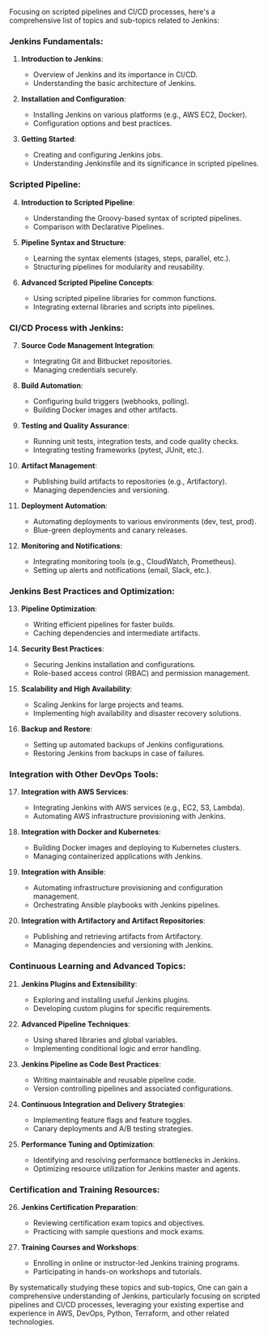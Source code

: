Focusing on scripted pipelines and CI/CD processes, here's a comprehensive list of topics and sub-topics related to Jenkins:

### Jenkins Fundamentals:
1. **Introduction to Jenkins**:
   - Overview of Jenkins and its importance in CI/CD.
   - Understanding the basic architecture of Jenkins.

2. **Installation and Configuration**:
   - Installing Jenkins on various platforms (e.g., AWS EC2, Docker).
   - Configuration options and best practices.

3. **Getting Started**:
   - Creating and configuring Jenkins jobs.
   - Understanding Jenkinsfile and its significance in scripted pipelines.

### Scripted Pipeline:
4. **Introduction to Scripted Pipeline**:
   - Understanding the Groovy-based syntax of scripted pipelines.
   - Comparison with Declarative Pipelines.

5. **Pipeline Syntax and Structure**:
   - Learning the syntax elements (stages, steps, parallel, etc.).
   - Structuring pipelines for modularity and reusability.

6. **Advanced Scripted Pipeline Concepts**:
   - Using scripted pipeline libraries for common functions.
   - Integrating external libraries and scripts into pipelines.

### CI/CD Process with Jenkins:
7. **Source Code Management Integration**:
   - Integrating Git and Bitbucket repositories.
   - Managing credentials securely.

8. **Build Automation**:
   - Configuring build triggers (webhooks, polling).
   - Building Docker images and other artifacts.

9. **Testing and Quality Assurance**:
   - Running unit tests, integration tests, and code quality checks.
   - Integrating testing frameworks (pytest, JUnit, etc.).

10. **Artifact Management**:
    - Publishing build artifacts to repositories (e.g., Artifactory).
    - Managing dependencies and versioning.

11. **Deployment Automation**:
    - Automating deployments to various environments (dev, test, prod).
    - Blue-green deployments and canary releases.

12. **Monitoring and Notifications**:
    - Integrating monitoring tools (e.g., CloudWatch, Prometheus).
    - Setting up alerts and notifications (email, Slack, etc.).

### Jenkins Best Practices and Optimization:
13. **Pipeline Optimization**:
    - Writing efficient pipelines for faster builds.
    - Caching dependencies and intermediate artifacts.

14. **Security Best Practices**:
    - Securing Jenkins installation and configurations.
    - Role-based access control (RBAC) and permission management.

15. **Scalability and High Availability**:
    - Scaling Jenkins for large projects and teams.
    - Implementing high availability and disaster recovery solutions.

16. **Backup and Restore**:
    - Setting up automated backups of Jenkins configurations.
    - Restoring Jenkins from backups in case of failures.

### Integration with Other DevOps Tools:
17. **Integration with AWS Services**:
    - Integrating Jenkins with AWS services (e.g., EC2, S3, Lambda).
    - Automating AWS infrastructure provisioning with Jenkins.

18. **Integration with Docker and Kubernetes**:
    - Building Docker images and deploying to Kubernetes clusters.
    - Managing containerized applications with Jenkins.

19. **Integration with Ansible**:
    - Automating infrastructure provisioning and configuration management.
    - Orchestrating Ansible playbooks with Jenkins pipelines.

20. **Integration with Artifactory and Artifact Repositories**:
    - Publishing and retrieving artifacts from Artifactory.
    - Managing dependencies and versioning with Jenkins.

### Continuous Learning and Advanced Topics:
21. **Jenkins Plugins and Extensibility**:
    - Exploring and installing useful Jenkins plugins.
    - Developing custom plugins for specific requirements.

22. **Advanced Pipeline Techniques**:
    - Using shared libraries and global variables.
    - Implementing conditional logic and error handling.

23. **Jenkins Pipeline as Code Best Practices**:
    - Writing maintainable and reusable pipeline code.
    - Version controlling pipelines and associated configurations.

24. **Continuous Integration and Delivery Strategies**:
    - Implementing feature flags and feature toggles.
    - Canary deployments and A/B testing strategies.

25. **Performance Tuning and Optimization**:
    - Identifying and resolving performance bottlenecks in Jenkins.
    - Optimizing resource utilization for Jenkins master and agents.

### Certification and Training Resources:
26. **Jenkins Certification Preparation**:
    - Reviewing certification exam topics and objectives.
    - Practicing with sample questions and mock exams.

27. **Training Courses and Workshops**:
    - Enrolling in online or instructor-led Jenkins training programs.
    - Participating in hands-on workshops and tutorials.

By systematically studying these topics and sub-topics, One can gain a comprehensive understanding of Jenkins, 
particularly focusing on scripted pipelines and CI/CD processes, 
leveraging your existing expertise and experience in AWS, DevOps, Python, Terraform, and other related technologies.

